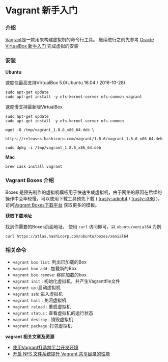 #  Vagrant 新手入门


### 介绍

[Vagrant](https://www.vagrantup.com/)是一款用来构建虚拟机的命令行工具。 继续进行之前先参考 [Oracle VirtualBox 新手入门](virtualbox.md) 完成虚拟的安装

### 安装

**Ubuntu**

速度快最高支持VirtualBox 5.0(Ubuntu 16.04 / 2016-10-28)

	sudo apt-get update
	sudo apt-get install -y nfs-kernel-server nfs-common vagrant
		
速度慢支持最新版VirtualBox

	sudo apt-get update
	sudo apt-get install -y nfs-kernel-server nfs-common
	
	wget -O /tmp/vagrant_1.8.6_x86_64.deb \
	      https://releases.hashicorp.com/vagrant/1.8.6/vagrant_1.8.6_x86_64.deb
	
	sudo dpkg -i /tmp/vagrant_1.8.6_x86_64.deb
	
**Mac**

	brew cask install vagrant

### Vagrant Boxes 介绍

Boxes 是预先制作的虚拟机模板用于快速生成虚拟机，由于网络的原因在后续的操作中会毕较慢，可以使用下载工具预先下载 ( [trusty-adm64][trusty-i386] / [trusty-i386][trusty-i386] )，访问[Vagrant Boxes下载平台](https://atlas.hashicorp.com/boxes/search) 获取更多的模板。


**获取下载地址**

找到你需要的Boxes页面地址， 使用 `curl` 访问即可。以 `ubuntu/xenial64` 为例

	curl https://atlas.hashicorp.com/ubuntu/boxes/xenial64
	

### 相关命令

* `vagrant box list`: 列出已加载的Box
* `vagrant box add` : 加载新的Box
* `vagrant box remove`: 移除加载的box
* `vagrant init` : 初始化虚拟机，并产生Vagrantfile文件
* `vagrant up` :启动虚拟机
* `vagrant ssh`: 进入虚拟机
* `vagrant halt` : 关闭虚拟机
* `vagrant reload` : 重启虚拟机
* `vagrant status` : 查看虚拟机的运行状态
* `vagrant destroy` : 销毁虚拟机
* `vagrant package` :打包虚拟机


**vagrant 相关文章及资源**

* [使用Vagrant打造跨平台开发环境](https://segmentfault.com/a/1190000000264347)
* [开启 NFS 文件系统提升 Vagrant 共享目录的性能](https://segmentfault.com/a/1190000000270453)



[trusty-adm64]: https://mirrors.tuna.tsinghua.edu.cn/ubuntu-cloud-images/vagrant/trusty/current/trusty-server-cloudimg-amd64-vagrant-disk1.box
[trusty-i386]: https://mirrors.tuna.tsinghua.edu.cn/ubuntu-cloud-images/vagrant/trusty/current/trusty-server-cloudimg-i386-vagrant-disk1.box
